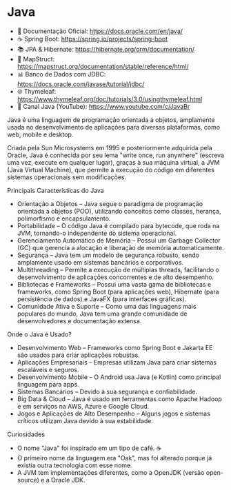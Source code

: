 # Java

- 📜 Documentação Oficial: https://docs.oracle.com/en/java/
- ☕ Spring Boot: https://spring.io/projects/spring-boot
- 📚 JPA & Hibernate: https://hibernate.org/orm/documentation/
- 🔄 MapStruct: https://mapstruct.org/documentation/stable/reference/html/
- 📊 Banco de Dados com JDBC: https://docs.oracle.com/javase/tutorial/jdbc/
- 🌐 Thymeleaf: https://www.thymeleaf.org/doc/tutorials/3.0/usingthymeleaf.html
- 🎥 Canal Java (YouTube): https://www.youtube.com/c/JavaBr

<p>Java é uma linguagem de programação orientada a objetos, amplamente usada no desenvolvimento de aplicações para diversas plataformas, como web, mobile e desktop. </p>
<p>Criada pela Sun Microsystems em 1995 e posteriormente adquirida pela Oracle, Java é conhecida por seu lema "write once, run anywhere" (escreva uma vez, execute em qualquer lugar), 
graças à sua máquina virtual, a JVM (Java Virtual Machine), que permite a execução do código em diferentes sistemas operacionais sem modificações.</p>

 Principais Características do Java
- Orientação a Objetos – Java segue o paradigma de programação orientada a objetos (POO), utilizando conceitos como classes, herança, polimorfismo e encapsulamento.
- Portabilidade – O código Java é compilado para bytecode, que roda na JVM, tornando-o independente do sistema operacional.
- Gerenciamento Automático de Memória – Possui um Garbage Collector (GC) que gerencia a alocação e liberação de memória automaticamente.
- Segurança – Java tem um modelo de segurança robusto, sendo amplamente usado em sistemas bancários e corporativos.
- Multithreading – Permite a execução de múltiplas threads, facilitando o desenvolvimento de aplicações concorrentes e de alto desempenho.
- Bibliotecas e Frameworks – Possui uma vasta gama de bibliotecas e frameworks, como Spring Boot (para aplicações web), Hibernate (para persistência de dados) e JavaFX (para interfaces gráficas).
- Comunidade Ativa e Suporte – Como uma das linguagens mais populares do mundo, Java tem uma grande comunidade de desenvolvedores e documentação extensa.
  
 Onde o Java é Usado?
- Desenvolvimento Web – Frameworks como Spring Boot e Jakarta EE são usados para criar aplicações robustas.
- Aplicações Empresariais – Empresas utilizam Java para criar sistemas escaláveis e seguros.
- Desenvolvimento Mobile – O Android usa Java (e Kotlin) como principal linguagem para apps.
- Sistemas Bancários – Devido à sua segurança e confiabilidade.
- Big Data & Cloud – Java é usado em ferramentas como Apache Hadoop e em serviços na AWS, Azure e Google Cloud.
- Jogos e Aplicações de Alto Desempenho – Alguns jogos e sistemas críticos utilizam Java devido à sua estabilidade.

 Curiosidades
- O nome "Java" foi inspirado em um tipo de café. ☕
- O primeiro nome da linguagem era "Oak", mas foi alterado porque já existia outra tecnologia com esse nome.
- A JVM tem implementações diferentes, como a OpenJDK (versão open-source) e a Oracle JDK.
